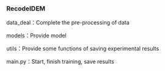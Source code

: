 ### RecodeIDEM

data_deal：Complete the pre-processing of data

models：Provide model

utils：Provide some functions of saving experimental results

main.py：Start, finish training, save results